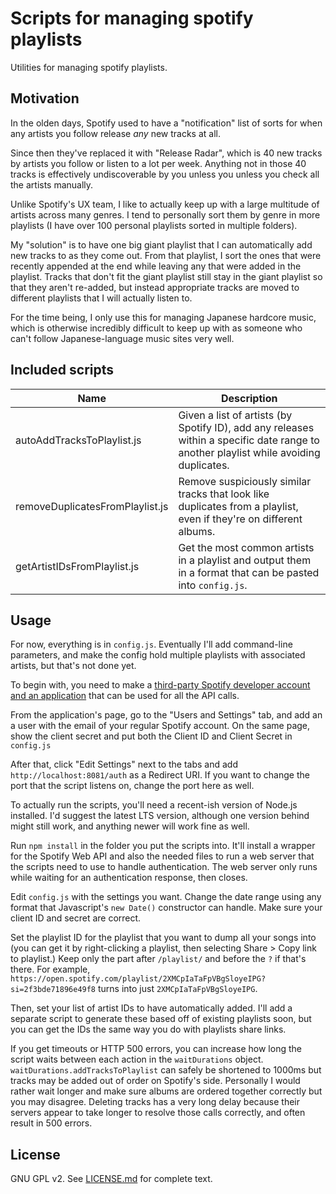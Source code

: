 # Scripts for managing spotify playlists

Utilities for managing spotify playlists.

## Motivation

In the olden days, Spotify used to have a "notification" list of sorts for when any artists you follow release _any_ new
tracks at all.

Since then they've replaced it with "Release Radar", which is 40 new tracks by artists you follow or listen to a lot per
week. Anything not in those 40 tracks is effectively undiscoverable by you unless you unless you check all the artists
manually.

Unlike Spotify's UX team, I like to actually keep up with a large multitude of artists across many genres. I tend to
personally sort them by genre in more playlists (I have over 100 personal playlists sorted in multiple folders).

My "solution" is to have one big giant playlist that I can automatically add new tracks to as they come out. From that
playlist, I sort the ones that were recently appended at the end while leaving any that were added in the playlist.
Tracks that don't fit the giant playlist still stay in the giant playlist so that they aren't re-added, but instead
appropriate tracks are moved to different playlists that I will actually listen to.

For the time being, I only use this for managing Japanese hardcore music, which is otherwise incredibly difficult to
keep up with as someone who can't follow Japanese-language music sites very well.

## Included scripts

| Name                            | Description                                                                                                                           |
| ------------------------------- | ------------------------------------------------------------------------------------------------------------------------------------- |
| autoAddTracksToPlaylist.js      | Given a list of artists (by Spotify ID), add any releases within a specific date range to another playlist while avoiding duplicates. |
| removeDuplicatesFromPlaylist.js | Remove suspiciously similar tracks that look like duplicates from a playlist, even if they're on different albums.                    |
| getArtistIDsFromPlaylist.js     | Get the most common artists in a playlist and output them in a format that can be pasted into `config.js`.                            |

## Usage

For now, everything is in `config.js`. Eventually I'll add command-line parameters, and make the config hold multiple
playlists with associated artists, but that's not done yet.

To begin with, you need to make
a [third-party Spotify developer account and an application](https://developer.spotify.com/dashboard/applications) that
can be used for all the API calls.

From the application's page, go to the "Users and Settings" tab, and add an a user with the email of your regular
Spotify account. On the same page, show the client secret and put both the Client ID and Client Secret in `config.js`

After that, click "Edit Settings" next to the tabs and add `http://localhost:8081/auth` as a Redirect URI. If you want
to change the port that the script listens on, change the port here as well.

To actually run the scripts, you'll need a recent-ish version of Node.js installed. I'd suggest the latest LTS version,
although one version behind might still work, and anything newer will work fine as well.

Run `npm install` in the folder you put the scripts into. It'll install a wrapper for the Spotify Web API and also the
needed files to run a web server that the scripts need to use to handle authentication. The web server only runs while
waiting for an authentication response, then closes.

Edit `config.js` with the settings you want. Change the date range using any format that Javascript's `new Date()`
constructor can handle. Make sure your client ID and secret are correct.

Set the playlist ID for the playlist that you want to dump all your songs into (you can get it by right-clicking a
playlist, then selecting Share > Copy link to playlist.) Keep only the part after `/playlist/` and before the `?` if
that's there. For example, `https://open.spotify.com/playlist/2XMCpIaTaFpVBgSloyeIPG?si=2f3bde71896e49f8` turns into
just `2XMCpIaTaFpVBgSloyeIPG`.

Then, set your list of artist IDs to have automatically added. I'll add a separate script to generate these based off of
existing playlists soon, but you can get the IDs the same way you do with playlists share links.

If you get timeouts or HTTP 500 errors, you can increase how long the script waits between each action in
the `waitDurations` object. `waitDurations.addTracksToPlaylist` can safely be shortened to 1000ms but tracks may be
added out of order on Spotify's side. Personally I would rather wait longer and make sure albums are ordered together
correctly but you may disagree. Deleting tracks has a very long delay because their servers appear to take longer to
resolve those calls correctly, and often result in 500 errors.

## License

GNU GPL v2. See [LICENSE.md](LICENSE.md) for complete text.

